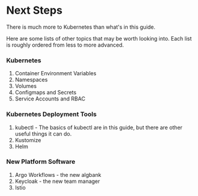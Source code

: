 # Next Steps

There is much more to Kubernetes than what's in this guide.

Here are some lists of other topics that may be worth looking into. Each list is roughly ordered from less to more advanced.

### Kubernetes
1. Container Environment Variables
2. Namespaces
3. Volumes
4. Configmaps and Secrets
5. Service Accounts and RBAC

### Kubernetes Deployment Tools
1. kubectl - The basics of kubectl are in this guide, but there are other useful things it can do.
2. Kustomize
2. Helm

### New Platform Software
1. Argo Workflows - the new algbank
2. Keycloak - the new team manager
3. Istio